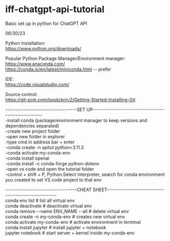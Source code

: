 # iff-chatgpt-api-tutorial
Basic set up in python for ChatGPT API

06/30/23


Python Installation:<br>
https://www.python.org/downloads/

Popular Python Package Manager/Environment manager:<br>
https://www.anaconda.com/<br>
https://conda.io/en/latest/miniconda.html -- prefer

IDE:<br>
https://code.visualstudio.com/

Source control:<br>
https://git-scm.com/book/en/v2/Getting-Started-Installing-Git<br>


-----------------------------------SET UP-----------------------------------------------------<br>
-install conda (package/environment manager to keep versions and dependencies separated) <br>
-create new project folder<br>
-open new folder in explorer<br>
-type cmd in address bar + enter<br>
-conda create -n apitut python=3.11.3 <br>
-conda activate my-conda-env   <br>
-conda install openai <br>
-conda install -c conda-forge python-dotenv<br>
-open vs code and open the tutorial folder<br>
-control + shift + P, Python:Select interpreter, search for conda environment you created to set VS code project to that env<br>

 



-----------------------------------CHEAT SHEET-----------------------------------------------------<br>
conda env list			                    # list all virtual env<br>
conda deactivate		                   # deactivate virtual env<br>
conda remove --name ENV_NAME --all   # delete virtual env<br>
conda create -n my-conda-env         # creates new virtual env<br>
conda activate my-conda-env          # activate environment in terminal<br>
conda install jupyter                # install jupyter + notebook<br>
jupyter notebook                     # start server + kernel inside my-conda-env<br>





